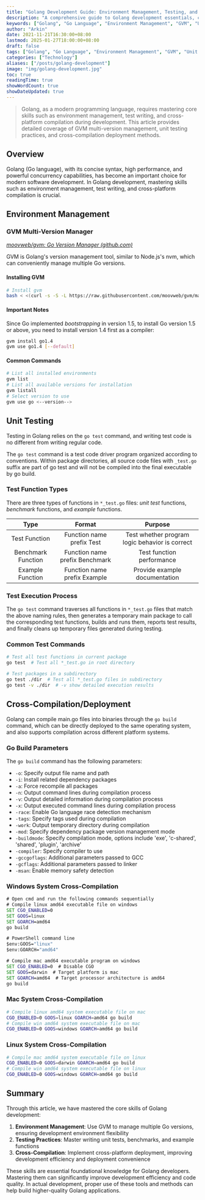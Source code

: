 ```yaml
---
title: "Golang Development Guide: Environment Management, Testing, and Cross-Compilation"
description: "A comprehensive guide to Golang development essentials, covering GVM multi-version environment management, unit testing, benchmarking, example functions, and cross-platform compilation implementation"
keywords: ["Golang", "Go Language", "Environment Management", "GVM", "Unit Testing", "Cross-Compilation", "Development Guide", "Programming Fundamentals"]
author: "Arkin"
date: 2021-11-21T16:30:00+08:00
lastmod: 2025-01-27T18:00:00+08:00
draft: false
tags: ["Golang", "Go Language", "Environment Management", "GVM", "Unit Testing", "Cross-Compilation", "Development Guide"]
categories: ["Technology"]
aliases: ["/posts/golang-development"]
image: "img/golang-development.jpg"
toc: true
readingTime: true
showWordCount: true
showDateUpdated: true
---
```


> Golang, as a modern programming language, requires mastering core skills such as environment management, test writing, and cross-platform compilation during development. This article provides detailed coverage of GVM multi-version management, unit testing practices, and cross-compilation deployment methods.

## Overview

Golang (Go language), with its concise syntax, high performance, and powerful concurrency capabilities, has become an important choice for modern software development. In Golang development, mastering skills such as environment management, test writing, and cross-platform compilation is crucial.

## Environment Management

### GVM Multi-Version Manager

*[moovweb/gvm: Go Version Manager (github.com)](https://github.com/moovweb/gvm)*

GVM is Golang's version management tool, similar to Node.js's nvm, which can conveniently manage multiple Go versions.

#### Installing GVM

```bash
# Install gvm
bash < <(curl -s -S -L https://raw.githubusercontent.com/moovweb/gvm/master/binscripts/gvm-installer)
```

#### Important Notes

Since Go implemented *bootstrapping* in version 1.5, to install Go version 1.5 or above, you need to install version 1.4 first as a compiler:

```bash
gvm install go1.4
gvm use go1.4 [--default]
```

#### Common Commands

```bash
# List all installed environments
gvm list
# List all available versions for installation
gvm listall
# Select version to use
gvm use go <--version-->
```

## Unit Testing

Testing in Golang relies on the `go test` command, and writing test code is no different from writing regular code.

The `go test` command is a test code driver program organized according to conventions. Within package directories, all source code files with `_test.go` suffix are part of go test and will not be compiled into the final executable by go build.

### Test Function Types

There are three types of functions in `*_test.go` files: *unit test* functions, *benchmark* functions, and *example* functions.

| Type | Format | Purpose |
|:------:|:-------------------:|:----------------------------:|
| Test Function | Function name prefix Test | Test whether program logic behavior is correct |
| Benchmark Function | Function name prefix Benchmark | Test function performance |
| Example Function | Function name prefix Example | Provide example documentation |

### Test Execution Process

The `go test` command traverses all functions in `*_test.go` files that match the above naming rules, then generates a temporary main package to call the corresponding test functions, builds and runs them, reports test results, and finally cleans up temporary files generated during testing.

### Common Test Commands

```bash
# Test all test functions in current package
go test  # Test all *_test.go in root directory

# Test packages in a subdirectory
go test ./dir  # Test all *_test.go files in subdirectory
go test -v ./dir  # -v show detailed execution results
```

## Cross-Compilation/Deployment

Golang can compile main.go files into binaries through the `go build` command, which can be directly deployed to the same operating system, and also supports compilation across different platform systems.

### Go Build Parameters

The `go build` command has the following parameters:

- `-o`: Specify output file name and path
- `-i`: Install related dependency packages
- `-a`: Force recompile all packages
- `-n`: Output command lines during compilation process
- `-v`: Output detailed information during compilation process
- `-x`: Output executed command lines during compilation process
- `-race`: Enable Go language race detection mechanism
- `-tags`: Specify tags used during compilation
- `-work`: Output temporary directory during compilation
- `-mod`: Specify dependency package version management mode
- `-buildmode`: Specify compilation mode, options include 'exe', 'c-shared', 'shared', 'plugin', 'archive'
- `-compiler`: Specify compiler to use
- `-gccgoflags`: Additional parameters passed to GCC
- `-gcflags`: Additional parameters passed to linker
- `-msan`: Enable memory safety detection

### Windows System Cross-Compilation

```cmd
# Open cmd and run the following commands sequentially
# Compile linux amd64 executable file on windows
SET CGO_ENABLED=0
SET GOOS=linux
SET GOARCH=amd64
go build

# PowerShell command line
$env:GOOS="linux"
$env:GOARCH="amd64"

# Compile mac amd64 executable program on windows
SET CGO_ENABLED=0  # Disable CGO
SET GOOS=darwin  # Target platform is mac
SET GOARCH=amd64  # Target processor architecture is amd64
go build
```

### Mac System Cross-Compilation

```bash
# Compile linux amd64 system executable file on mac
CGO_ENABLED=0 GOOS=linux GOARCH=amd64 go build
# Compile win amd64 system executable file on mac
CGO_ENABLED=0 GOOS=windows GOARCH=amd64 go build
```

### Linux System Cross-Compilation

```bash
# Compile mac amd64 system executable file on linux
CGO_ENABLED=0 GOOS=darwin GOARCH=amd64 go build
# Compile win amd64 system executable file on linux
CGO_ENABLED=0 GOOS=windows GOARCH=amd64 go build  
```

## Summary

Through this article, we have mastered the core skills of Golang development:

1. **Environment Management**: Use GVM to manage multiple Go versions, ensuring development environment flexibility
2. **Testing Practices**: Master writing unit tests, benchmarks, and example functions
3. **Cross-Compilation**: Implement cross-platform deployment, improving development efficiency and deployment convenience

These skills are essential foundational knowledge for Golang developers. Mastering them can significantly improve development efficiency and code quality. In actual development, proper use of these tools and methods can help build higher-quality Golang applications.
